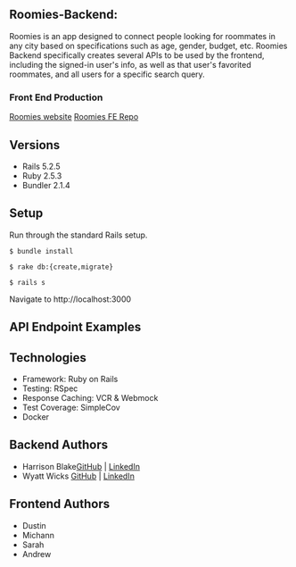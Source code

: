 ## Roomies-Backend:
Roomies is an app designed to connect people looking for roommates in any city based on specifications such as age, gender, budget, etc. Roomies Backend specifically creates several APIs to be used by the frontend, including the signed-in user's info, as well as that user's favorited roommates, and all users for a specific search query. 
### Front End Production
[Roomies website](https://turing-roomies.herokuapp.com/)
[Roomies FE Repo](https://github.com/Turing-Roomies/roomies-fe)

## Versions
- Rails 5.2.5
- Ruby 2.5.3
- Bundler 2.1.4

## Setup
Run through the standard Rails setup.

```$ bundle install```

```$ rake db:{create,migrate}```

```$ rails s```

Navigate to http://localhost:3000

## API Endpoint Examples



## Technologies
- Framework: Ruby on Rails
- Testing: RSpec
- Response Caching: VCR & Webmock
- Test Coverage: SimpleCov
- Docker


## Backend Authors  
* Harrison Blake[GitHub](https://github.com/harrison-blake) | [LinkedIn](https://www.linkedin.com/in/harrison-blake-802094200/)
* Wyatt Wicks [GitHub](https://github.com/Wyattwicks) | [LinkedIn](https://www.linkedin.com/in/wyattwicks/)

## Frontend Authors
* Dustin
* Michann
* Sarah
* Andrew
